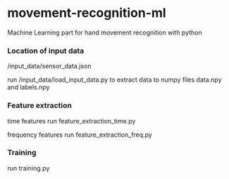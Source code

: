 # movement-recognition-ml
Machine Learning part for hand movement recognition with python



### Location of input data


/input_data/sensor_data.json

run /input_data/load_input_data.py to extract data to numpy files data.npy and labels.npy


### Feature extraction 

time features
run feature_extraction_time.py


frequency features
run feature_extraction_freq.py


### Training

run training.py
